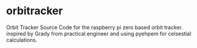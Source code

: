 # orbitracker
Orbit Tracker
Source Code for the raspberry pi zero based orbit tracker. inspired by Grady from practical.engineer and using pyehpem for celsestial calculations.
